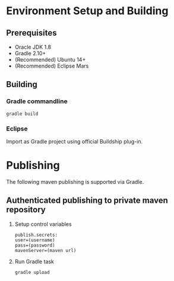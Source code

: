 # Environment Setup and Building
## Prerequisites
* Oracle JDK 1.8
* Gradle 2.10+
* (Recommended) Ubuntu 14+
* (Recommended) Eclipse Mars

## Building
### Gradle commandline

```
gradle build
```

### Eclipse
Import as Gradle project using official Buildship plug-in.

# Publishing
The following maven publishing is supported via Gradle.

## Authenticated publishing to private maven repository
1. Setup control variables

    ```
    publish.secrets:
    user=(username)
    pass=(password)
    mavenServer=(maven url)
    ```
2. Run Gradle task

    ```
    gradle upload
    ```